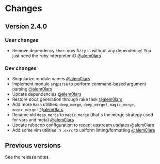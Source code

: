 # Changes

## Version 2.4.0

### User changes

* Remove dependency `thor`: now fizzy is without any dependency!
  You just need the ruby interpreter :D
  [@alem0lars][@alem0lars]

### Dev changes

* Singularize module names
  [@alem0lars][@alem0lars]
* Implement module `argparse` to perform command-based argument parsing
  [@alem0lars][@alem0lars]
* Update dependencies
  [@alem0lars][@alem0lars]
* Restore docs generation through rake task
  [@alem0lars][@alem0lars]
* Add more `Hash` utilities:
  `deep_merge`, `deep_merge!`, `magic_merge`, `magic_merge!`
  [@alem0lars][@alem0lars]
* Rename old `deep_merge` to `magic_merge` (that's the merge strategy used for
  vars and meta)
  [@alem0lars][@alem0lars]
* Update rubocop configuration to recent upstream updates
  [@alem0lars][@alem0lars]
* Add some vim utilities in `.exrc` to uniform linting/formatting
  [@alem0lars][@alem0lars]

## Previous versions

See the release notes.


<!-- Link declarations -->

[@alem0lars]: https://github.com/alem0lars
[@lmolr]:     https://github.com/lmolr
[@jak3]:      https://github.com/jak3
